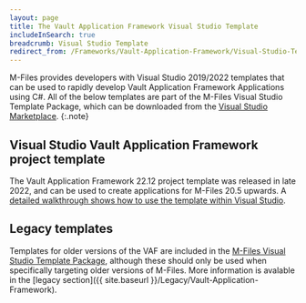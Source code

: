 ```yaml
---
layout: page
title: The Vault Application Framework Visual Studio Template
includeInSearch: true
breadcrumb: Visual Studio Template
redirect_from: /Frameworks/Vault-Application-Framework/Visual-Studio-Template/
---
```


M-Files provides developers with Visual Studio 2019/2022 templates that can be used to rapidly develop Vault Application Framework Applications using C#.  All of the below templates are part of the M-Files Visual Studio Template Package, which can be downloaded from the [Visual Studio Marketplace](https://marketplace.visualstudio.com/items?itemName=M-Files.MFilesVisualStudioExtensions).
{:.note}

## Visual Studio Vault Application Framework project template

The Vault Application Framework 22.12 project template was released in late 2022, and can be used to create applications for M-Files 20.5 upwards.  A [detailed walkthrough shows how to use the template within Visual Studio](Template).

## Legacy templates

Templates for older versions of the VAF are included in the [M-Files Visual Studio Template Package](https://marketplace.visualstudio.com/items?itemName=M-Files.MFilesVisualStudioExtensions), although these should only be used when specifically targeting older versions of M-Files.  More information is avalable in the [legacy section]({{ site.baseurl }}/Legacy/Vault-Application-Framework).